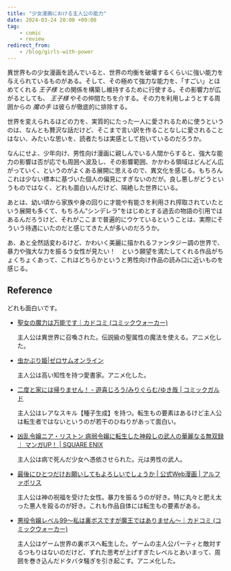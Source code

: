 ```yaml
---
title: "少女漫画における主人公の能力"
date: 2024-03-24 20:00 +09:00
tag:
    - comic
    - review
redirect_from:
    - /blog/girls-with-power
---
```


異世界もの少女漫画を読んでいると、世界の均衡を破壊するくらいに強い能力を与えられているものがある。そして、その極めて強力な能力を、「すごい」とほめてくれる _王子様_ との関係を構築し維持するために行使する。その影響力が広がるとしても、 _王子様_ やその仲間たちを介する。その力を利用しようとする周囲からの _魔の手_ は彼らが徹底的に排除する。

世界を変えられるほどの力を、実質的にたった一人に愛されるために使うというのは、なんとも贅沢な話だけど、そこまで言い訳を作ることなしに愛されることはない、みたいな思いを、読者たちは実感として抱いているのだろうか。

なんにせよ、少年向け、男性向け漫画に親しんでいる人間からすると、強大な能力の影響は否が応でも周囲へ波及し、その影響範囲、かかわる領域はどんどん広がっていく、というのがよくある展開に思えるので、異文化を感じる。もちろんこれは少ない標本に基づいた個人の偏見にすぎないのだが。良し悪しがどうというものではなく、どれも面白いんだけど、隔絶した世界にいる。

あとは、幼い頃から家族や身の回りに才能や有能さを利用され搾取されていたという展開も多くて、もちろん“シンデレラ”をはじめとする過去の物語の引用ではあるんだろうけど、それがここまで普遍的にウケているということは、実際にそういう待遇にいたのだと感じてきた人が多いのだろうか。

あ、あと全然話変わるけど、かわいく美麗に描かれるファンタジー調の世界で、暴力や強大な力を振るう女性が見たい！　という願望を満たしてくれる作品がちょくちょくあって、これはどちらかというと男性向け作品の読み口に近いものを感じる。

## Reference

どれも面白いです。

- [聖女の魔力は万能です｜カドコミ (コミックウォーカー)](https://comic-walker.com/detail/KC_001223_S?episodeType=first)
    
    主人公は異世界に召喚された。伝説級の聖属性の魔法を使える。アニメ化した。

- [虫かぶり姫\|ゼロサムオンライン](https://zerosumonline.com/detail/musikaburihime)
    
    主人公は高い知性を持つ愛書家。アニメ化した。

- [二度と家には帰りません！ - 遊喜じろう/みりぐらむ/ゆき哉 \| コミックガルド](https://comic-gardo.com/episode/3269754496561197697)
    
    主人公はレアなスキル【種子生成】を持つ。転生もの要素はあるけど主人公は転生者ではないというのが若干のひねりがあって面白い。

- [凶乱令嬢ニア・リストン 病弱令嬢に転生した神殺しの武人の華麗なる無双録 ｜ マンガUP！ \| SQUARE ENIX](https://magazine.jp.square-enix.com/mangaup/original/kyouranreijoh/)
    
    主人公は病で死んだ少女へ憑依させられた。元は男性の武人。

- [最後にひとつだけお願いしてもよろしいでしょうか \| 公式Web漫画 \| アルファポリス](https://www.alphapolis.co.jp/manga/official/665000279)
    
    主人公は神の祝福を受けた女性。暴力を振るうのが好き。特に丸々と肥え太った悪人を殴るのが好き。これも作品自体には転生もの要素がある。

- [悪役令嬢レベル99～私は裏ボスですが魔王ではありません～｜カドコミ (コミックウォーカー)](https://comic-walker.com/detail/KC_003695_S?episodeType=first)
    
    主人公はゲーム世界の裏ボスへ転生した。ゲームの主人公パーティと敵対するつもりはないのだけど、ずれた思考が上げすぎたレベルとあいまって、周囲を巻き込んだドタバタ騒ぎを引き起こす。アニメ化した。
